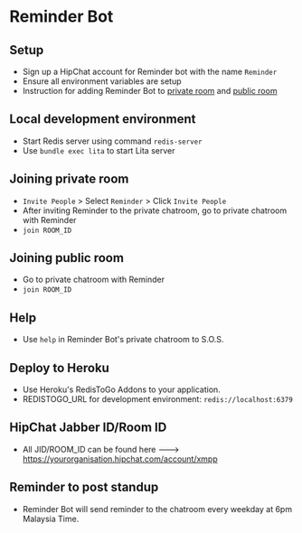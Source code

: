 # Reminder Bot

## Setup
* Sign up a HipChat account for Reminder bot with the name `Reminder`
* Ensure all environment variables are setup
* Instruction for adding Reminder Bot to [private room](#joining-private-room) and [public room](#joining-public-room)

## Local development environment
* Start Redis server using command `redis-server`
* Use `bundle exec lita` to start Lita server

## Joining private room
* `Invite People` > Select `Reminder` > Click `Invite People`
* After inviting Reminder to the private chatroom, go to private chatroom with Reminder
* `join ROOM_ID`

## Joining public room
* Go to private chatroom with Reminder
* `join ROOM_ID`

## Help
* Use `help` in Reminder Bot's private chatroom to S.O.S.

## Deploy to Heroku
* Use Heroku's RedisToGo Addons to your application.
* REDISTOGO_URL for development environment: `redis://localhost:6379`

## HipChat Jabber ID/Room ID
* All JID/ROOM_ID can be found here ---> https://yourorganisation.hipchat.com/account/xmpp

## Reminder to post standup
* Reminder Bot will send reminder to the chatroom every weekday at 6pm Malaysia Time.
